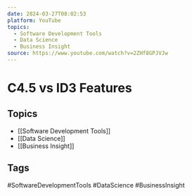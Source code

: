 ```yaml
---
date: 2024-03-27T08:02:53
platform: YouTube
topics:
  - Software Development Tools
  - Data Science
  - Business Insight
source: https://www.youtube.com/watch?v=2ZHf8GPJVJw
---
```

# C4.5 vs ID3 Features

## Topics
- [[Software Development Tools]]
- [[Data Science]]
- [[Business Insight]]

## Tags
#SoftwareDevelopmentTools #DataScience #BusinessInsight